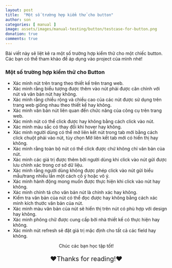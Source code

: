 ```yaml
---
layout: post
title:  "Một số trường hợp kiểm thử cho button"
author: son
categories: [ manual ]
image: assets/images/manual-testing/button/testcase-for-button.png
donation: true
comments: true
---
```


Bài viết này sẽ liệt kê ra một số trường hợp kiểm thử cho một chiếc button. 
Các bạn có thể tham khảo để áp dụng vào project của mình nhé!



### Một số trường hợp kiểm thử cho Button

* Xác minh nút trên trang theo thiết kế trên trang web.
* Xác minh rằng biểu tượng được thêm vào nút phải được căn chỉnh với nút và văn bản nút hay không.
* Xác minh rằng chiều rộng và chiều cao của các nút được sử dụng trên trang web giống nhau theo thiết kế hay không.
* Xác minh văn bản nút liên quan đến chức năng của công cụ trên trang web.
* Xác minh nút có thể click được hay không bằng cách click vào nút.
* Xác minh màu sắc có thay đổi khi hover hay không.
* Xác minh người dùng có thể mở liên kết nút trong tab mới bằng cách click chuột phải vào nút, tùy chọn Mở liên kết tab mới có hiển thị hay không.
* Xác minh rằng toàn bộ nút có thể click được chứ không chỉ văn bản của nút.
* Xác minh các giá trị được thêm bởi người dùng khi click vào nút gửi được lưu chính xác trong cơ sở dữ liệu.
* Xác minh rằng người dùng không được phép click vào nút gửi biểu mẫu/trang nhiều lần một cách cố ý hoặc vô ý.
* Xác minh hành động mong muốn được thực hiện khi click vào nút hay không.
* Xác minh chính tả cho văn bản nút là chính xác hay không.
* Kiểm tra văn bản của nút có thể đọc được hay không bằng cách xác minh kích thước văn bản của nút.
* Xác minh màu văn bản của nút sẽ hiển thị trên nút có phù hợp với design hay không.
* Xác minh phông chữ được cung cấp bởi nhà thiết kế có thực hiện hay không.
* Xác minh nút refresh sẽ đặt giá trị mặc định cho tất cả các field hay không.

<div>
    <p style=" text-align: center; ">Chúc các bạn học tập tốt!</p>
    <p style=" text-align: center; font-size: 20px; ">❤️Thanks for reading!❤️</p>
</div>
